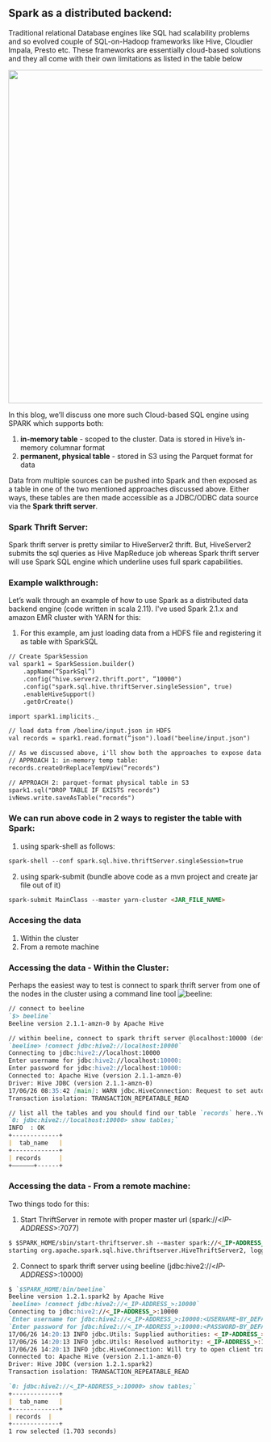 ## Spark as a distributed backend:
Traditional relational Database engines like SQL had scalability problems and so evolved couple of SQL-on-Hadoop frameworks like Hive, Cloudier Impala, Presto etc. These frameworks are essentially cloud-based solutions and they all come with their own limitations as listed in the table below

<img width="660" src="https://user-images.githubusercontent.com/22542670/27549999-a03c529a-5abb-11e7-958b-c53f55e162f9.png">

In this blog, we’ll discuss one more such Cloud-based SQL engine using SPARK which supports both:
1. **in-memory table** - scoped to the cluster. Data is stored in Hive’s in-memory columnar format
2. **permanent, physical table** - stored in S3 using the Parquet format for data

Data from multiple sources can be pushed into Spark and then exposed as a table in one of the two mentioned approaches discussed above. Either ways, these tables are then made accessible as a JDBC/ODBC data source via the **Spark thrift server**.

### Spark Thrift Server:
Spark thrift server is pretty similar to HiveServer2 thrift. But, HiveServer2 submits the sql queries as Hive MapReduce job whereas Spark thrift server will use Spark SQL engine which underline uses full spark capabilities. 

### Example walkthrough:
Let’s walk through an example of how to use Spark as a distributed data backend engine
(code written in scala 2.11). I've used Spark 2.1.x and amazon EMR cluster with YARN for this:

1. For this example, am just loading data from a HDFS file and registering it as table with SparkSQL

```markdown
// Create SparkSession
val spark1 = SparkSession.builder()
	.appName(“SparkSql”)
	.config("hive.server2.thrift.port", “10000")
	.config("spark.sql.hive.thriftServer.singleSession", true)
	.enableHiveSupport()
	.getOrCreate()

import spark1.implicits._

// load data from /beeline/input.json in HDFS
val records = spark1.read.format(“json").load("beeline/input.json")

// As we discussed above, i'll show both the approaches to expose data with SparkSQL (Use any one of them):
// APPROACH 1: in-memory temp table:
records.createOrReplaceTempView(“records")

// APPROACH 2: parquet-format physical table in S3
spark1.sql("DROP TABLE IF EXISTS records")
ivNews.write.saveAsTable("records")
```

### We can run above code in 2 ways to register the table with Spark:
1. using spark-shell as follows:
```markdown
spark-shell --conf spark.sql.hive.thriftServer.singleSession=true
```
2. using spark-submit (bundle above code as a mvn project and create jar file out of it)
```markdown
spark-submit MainClass --master yarn-cluster <JAR_FILE_NAME>
```

### Accesing the data
1. Within the cluster
2. From a remote machine

### Accessing the data - Within the Cluster:
Perhaps the easiest way to test is connect to spark thrift server from one of the nodes in the cluster using a command line tool ![beeline](https://cwiki.apache.org/confluence/display/Hive/HiveServer2+Clients#HiveServer2Clients-Beeline–NewCommandLineShell): 

```markdown
// connect to beeline
`$> beeline`
Beeline version 2.1.1-amzn-0 by Apache Hive

// within beeline, connect to spark thrift server @localhost:10000 (default host and port)
`beeline> !connect jdbc:hive2://localhost:10000`
Connecting to jdbc:hive2://localhost:10000
Enter username for jdbc:hive2://localhost:10000:
Enter password for jdbc:hive2://localhost:10000:
Connected to: Apache Hive (version 2.1.1-amzn-0)
Driver: Hive JDBC (version 2.1.1-amzn-0)
17/06/26 08:35:42 [main]: WARN jdbc.HiveConnection: Request to set autoCommit to false; Hive does not support autoCommit=false.
Transaction isolation: TRANSACTION_REPEATABLE_READ

// list all the tables and you should find our table `records` here..YeAHHHH!!!
`0: jdbc:hive2://localhost:10000> show tables;`
INFO  : OK
+-------------+
|  tab_name   |
+-------------+
| records     |
+——————+------+
```

### Accessing the data - From a remote machine:
Two things todo for this:
1. Start ThriftServer in remote with proper master url (spark://<_IP-ADDRESS_>:7077)
```markdown
$ $SPARK_HOME/sbin/start-thriftserver.sh --master spark://<_IP-ADDRESS_>:7077
starting org.apache.spark.sql.hive.thriftserver.HiveThriftServer2, logging to /Users/surthi/Downloads/spark-2.1.1-bin-hadoop2.7/logs/spark-surthi-org.apache.spark.sql.hive.thriftserver.HiveThriftServer2-1-P-Sruthi.local.out
```

2. Connect to spark thrift server using beeline (jdbc:hive2://<_IP-ADDRESS_>:10000)
```markdown
$ `$SPARK_HOME/bin/beeline`
Beeline version 1.2.1.spark2 by Apache Hive
`beeline> !connect jdbc:hive2://<_IP-ADDRESS_>:10000`
Connecting to jdbc:hive2://<_IP-ADDRESS_>:10000
`Enter username for jdbc:hive2://<_IP-ADDRESS_>:10000:<USERNAME-BY_DEFAULT_BLANK>`
`Enter password for jdbc:hive2://<_IP-ADDRESS_>:10000:<PASSWORD-BY_DEFAULT_BLANK>`
17/06/26 14:20:13 INFO jdbc.Utils: Supplied authorities: <_IP-ADDRESS_>:10000
17/06/26 14:20:13 INFO jdbc.Utils: Resolved authority: <_IP-ADDRESS_>:10000
17/06/26 14:20:13 INFO jdbc.HiveConnection: Will try to open client transport with JDBC Uri: jdbc:hive2://<_IP-ADDRESS_>:10000
Connected to: Apache Hive (version 2.1.1-amzn-0)
Driver: Hive JDBC (version 1.2.1.spark2)
Transaction isolation: TRANSACTION_REPEATABLE_READ

`0: jdbc:hive2://<_IP-ADDRESS_>:10000> show tables;`
+-------------+
|  tab_name   |
+-------------+
| records  |
+-------------+
1 row selected (1.703 seconds)

